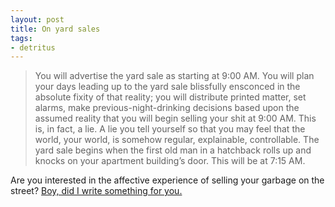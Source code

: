 ```yaml
---
layout: post
title: On yard sales
tags: 
- detritus
---
```

> You will advertise the yard sale as starting at 9:00 AM. You will plan your days leading up to the yard sale blissfully ensconced in the absolute fixity of that reality; you will distribute printed matter, set alarms, make previous-night-drinking decisions based upon the assumed reality that you will begin selling your shit at 9:00 AM. This is, in fact, a lie. A lie you tell yourself so that you may feel that the world, your world, is somehow regular, explainable, controllable. The yard sale begins when the first old man in a hatchback rolls up and knocks on your apartment building’s door. This will be at 7:15 AM.

Are you interested in the affective experience of selling your garbage on the street? [Boy, did I write something for you.](http://detritus.website/words/concepts/yardsale/)